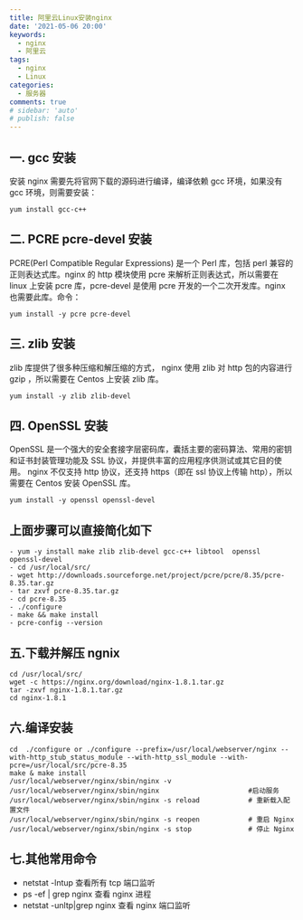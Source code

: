 ```yaml
---
title: 阿里云Linux安装nginx
date: '2021-05-06 20:00'
keywords:
  - nginx
  - 阿里云
tags:
  - nginx
  - Linux
categories:
  - 服务器
comments: true
# sidebar: 'auto'
# publish: false
---
```


## 一. gcc 安装

安装 nginx 需要先将官网下载的源码进行编译，编译依赖 gcc 环境，如果没有 gcc 环境，则需要安装：

```
yum install gcc-c++
```

## 二. PCRE pcre-devel 安装

PCRE(Perl Compatible Regular Expressions) 是一个 Perl 库，包括 perl 兼容的正则表达式库。nginx 的 http 模块使用 pcre 来解析正则表达式，所以需要在 linux 上安装 pcre 库，pcre-devel 是使用 pcre 开发的一个二次开发库。nginx 也需要此库。命令：

```
yum install -y pcre pcre-devel
```

## 三. zlib 安装

zlib 库提供了很多种压缩和解压缩的方式， nginx 使用 zlib 对 http 包的内容进行 gzip ，所以需要在 Centos 上安装 zlib 库。

```
yum install -y zlib zlib-devel
```

## 四. OpenSSL 安装

OpenSSL 是一个强大的安全套接字层密码库，囊括主要的密码算法、常用的密钥和证书封装管理功能及 SSL 协议，并提供丰富的应用程序供测试或其它目的使用。
nginx 不仅支持 http 协议，还支持 https（即在 ssl 协议上传输 http），所以需要在 Centos 安装 OpenSSL 库。

```
yum install -y openssl openssl-devel
```

## 上面步骤可以直接简化如下

```
- yum -y install make zlib zlib-devel gcc-c++ libtool  openssl openssl-devel
- cd /usr/local/src/
- wget http://downloads.sourceforge.net/project/pcre/pcre/8.35/pcre-8.35.tar.gz
- tar zxvf pcre-8.35.tar.gz
- cd pcre-8.35
- ./configure
- make && make install
- pcre-config --version
```

## 五.下载并解压 ngnix

```
cd /usr/local/src/
wget -c https://nginx.org/download/nginx-1.8.1.tar.gz
tar -zxvf nginx-1.8.1.tar.gz
cd nginx-1.8.1
```

## 六.编译安装

```
cd  ./configure or ./configure --prefix=/usr/local/webserver/nginx --with-http_stub_status_module --with-http_ssl_module --with-pcre=/usr/local/src/pcre-8.35
make & make install
/usr/local/webserver/nginx/sbin/nginx -v
/usr/local/webserver/nginx/sbin/nginx                      #启动服务
/usr/local/webserver/nginx/sbin/nginx -s reload            # 重新载入配置文件
/usr/local/webserver/nginx/sbin/nginx -s reopen            # 重启 Nginx
/usr/local/webserver/nginx/sbin/nginx -s stop              # 停止 Nginx
```

## 七.其他常用命令

- netstat -lntup 查看所有 tcp 端口监听
- ps -ef | grep nginx 查看 nginx 进程
- netstat -unltp|grep nginx 查看 nginx 端口监听
